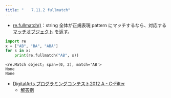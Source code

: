 ```yaml
---
title: "　　7.11.2 fullmatch"
---
```


* [re.fullmatch()](https://docs.python.org/ja/3/library/re.html#re.fullmatch)：string 全体が正規表現 pattern にマッチするなら、対応する [マッチオブジェクト](https://docs.python.org/ja/3/library/re.html#match-objects) を返す。

```python:サンプルコード：sample_682.py
import re
x = ["AB", "BA", "ABA"]
for s in x:
    print(re.fullmatch("AB", s))
```

```text:実行結果
<re.Match object; span=(0, 2), match='AB'>
None
None
```

- [DigitalArts プログラミングコンテスト2012 A - C-Filter](https://atcoder.jp/contests/digitalarts2012/tasks/digitalarts_1)
    - [解答例](https://atcoder.jp/contests/digitalarts2012/submissions/15121744)
